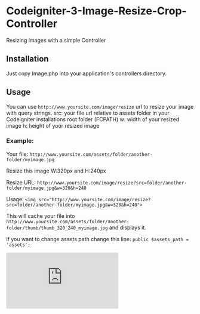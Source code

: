 # Codeigniter-3-Image-Resize-Crop-Controller
Resizing images with a simple Controller

## Installation
Just copy Image.php into your application's controllers directory.

## Usage
You can use `http://www.yoursite.com/image/resize` url to resize your image with query strings.
src: your file url relative to assets folder in your Codeigniter installations root folder (FCPATH)
w: width of your resized image
h: height of your resized image

### Example:
Your file: `http://www.yoursite.com/assets/folder/another-folder/myimage.jpg`

Resize this image W:320px and H:240px

Resize URL: `http://www.yoursite.com/image/resize?src=folder/another-folder/myimage.jpg&w=320&h=240`

Usage: `<img src="http://www.yoursite.com/image/resize?src=folder/another-folder/myimage.jpg&w=320&h=240">`

This will cache your file into `http://www.yoursite.com/assets/folder/another-folder/thumb/thumb_320_240_myimage.jpg` and displays it.

if you want to change assets path change this line: `public $assets_path = 'assets';`

![Stats Counter](https://www.reliablecounter.com/count.php?page=github.com/WebFikirleri/Codeigniter-3-Image-Resize-Crop-Controller&digit=style/plain/6/&reloads=1)
